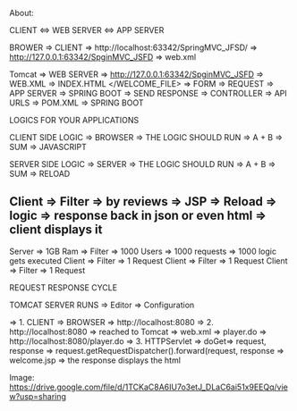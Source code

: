About:

CLIENT <=> WEB SERVER <=> APP SERVER


BROWER => CLIENT => http://localhost:63342/SpringMVC_JFSD/ => http://127.0.0.1:63342/SpginMVC_JSFD => web.xml

Tomcat => WEB SERVER => http://127.0.0.1:63342/SpginMVC_JSFD => WEB.XML => <WELCOME FILE> INDEX.HTML </WELCOME_FILE> => FORM => REQUEST => APP SERVER => SPRING BOOT => SEND RESPONSE
=> CONTROLLER => API URLS => POM.XML => SPRING BOOT



LOGICS FOR YOUR APPLICATIONS

CLIENT SIDE LOGIC => BROWSER => THE LOGIC SHOULD RUN => A + B => SUM => JAVASCRIPT

SERVER SIDE LOGIC => SERVER => THE LOGIC SHOULD RUN => A + B => SUM => RELOAD

Client => Filter => by reviews => JSP => Reload => logic => response back in json or even html => client displays it
--------------------------

Server => 1GB Ram => Filter => 1000 Users => 1000 requests => 1000 logic gets executed
Client => Filter => 1 Request
Client => Filter => 1 Request
Client => Filter => 1 Request



REQUEST RESPONSE CYCLE

TOMCAT SERVER RUNS => Editor => Configuration

=> 1. CLIENT => BROWSER => http://localhost:8080
=> 2. http://localhost:8080  => reached to Tomcat => web.xml => <welcome>player.do</welcome> => http://localhost:8080/player.do
=> 3. HTTPServlet => doGet=> request, response => request.getRequestDispatcher().forward(request, response => welcome.jsp => the response displays the html

Image:
https://drive.google.com/file/d/1TCKaC8A6IU7o3etJ_DLaC6ai51x9EEQq/view?usp=sharing
